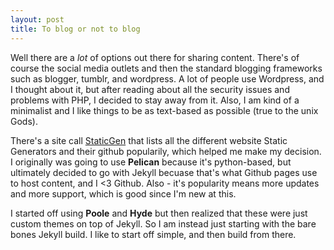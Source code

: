```yaml
---
layout: post
title: To blog or not to blog
---
```


Well there are a *lot* of options out there for sharing content.  There's of course the social media outlets and then the standard blogging frameworks such as blogger, tumblr, and wordpress.  A lot of people use Wordpress, and I thought about it, but after reading about all the security issues and problems with PHP, I decided to stay away from it.  Also, I am kind of a minimalist and I like things to be as text-based as possible (true to the unix Gods).

There's a site call [StaticGen](https://www.staticgen.com) that lists all the different website Static Generators and their github popularily, which helped me make my decision.  I originally was going to use **Pelican** because it's python-based, but ultimately decided to go with Jekyll becuase that's what Github pages use to host content, and I <3 Github.  Also - it's popularity means more updates and more support, which is good since I'm new at this.

I started off using **Poole** and **Hyde** but then realized that these were just custom themes on top of Jekyll.  So I am instead just starting with the bare bones Jekyll build.  I like to start off simple, and then build from there.